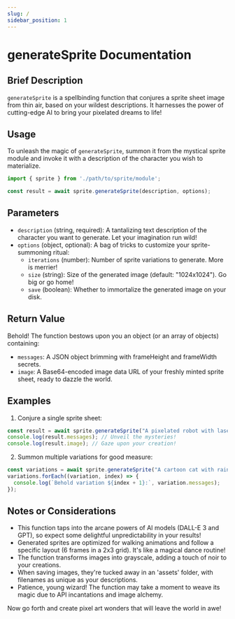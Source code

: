 ```yaml
---
slug: /
sidebar_position: 1
---
```

# generateSprite Documentation

## Brief Description
`generateSprite` is a spellbinding function that conjures a sprite sheet image from thin air, based on your wildest descriptions. It harnesses the power of cutting-edge AI to bring your pixelated dreams to life!

## Usage
To unleash the magic of `generateSprite`, summon it from the mystical sprite module and invoke it with a description of the character you wish to materialize.

```javascript
import { sprite } from './path/to/sprite/module';

const result = await sprite.generateSprite(description, options);
```

## Parameters
- `description` (string, required): A tantalizing text description of the character you want to generate. Let your imagination run wild!
- `options` (object, optional): A bag of tricks to customize your sprite-summoning ritual:
  - `iterations` (number): Number of sprite variations to generate. More is merrier!
  - `size` (string): Size of the generated image (default: "1024x1024"). Go big or go home!
  - `save` (boolean): Whether to immortalize the generated image on your disk.

## Return Value
Behold! The function bestows upon you an object (or an array of objects) containing:
- `messages`: A JSON object brimming with frameHeight and frameWidth secrets.
- `image`: A Base64-encoded image data URL of your freshly minted sprite sheet, ready to dazzle the world.

## Examples

1. Conjure a single sprite sheet:
```javascript
const result = await sprite.generateSprite("A pixelated robot with laser eyes and a heart of gold");
console.log(result.messages); // Unveil the mysteries!
console.log(result.image); // Gaze upon your creation!
```

2. Summon multiple variations for good measure:
```javascript
const variations = await sprite.generateSprite("A cartoon cat with rainbow fur and a mischievous grin", { iterations: 3 });
variations.forEach((variation, index) => {
  console.log(`Behold variation ${index + 1}:`, variation.messages);
});
```

## Notes or Considerations
- This function taps into the arcane powers of AI models (DALL-E 3 and GPT), so expect some delightful unpredictability in your results!
- Generated sprites are optimized for walking animations and follow a specific layout (6 frames in a 2x3 grid). It's like a magical dance routine!
- The function transforms images into grayscale, adding a touch of noir to your creations.
- When saving images, they're tucked away in an 'assets' folder, with filenames as unique as your descriptions.
- Patience, young wizard! The function may take a moment to weave its magic due to API incantations and image alchemy.

Now go forth and create pixel art wonders that will leave the world in awe!
